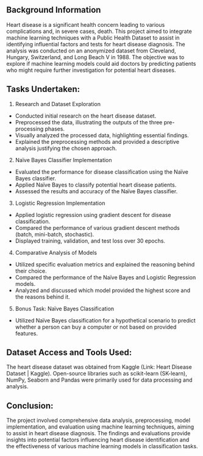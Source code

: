 ## Background Information
Heart disease is a significant health concern leading to various complications and, in severe cases, death. This project aimed to integrate machine learning techniques with a Public Health Dataset to assist in identifying influential factors and tests for heart disease diagnosis. The analysis was conducted on an anonymized dataset from Cleveland, Hungary, Switzerland, and Long Beach V in 1988. The objective was to explore if machine learning models could aid doctors by predicting patients who might require further investigation for potential heart diseases.

## Tasks Undertaken:

1. Research and Dataset Exploration

* Conducted initial research on the heart disease dataset.
* Preprocessed the data, illustrating the outputs of the three pre-processing phases.
* Visually analyzed the processed data, highlighting essential findings.
* Explained the preprocessing methods and provided a descriptive analysis justifying the chosen approach.

2. Naïve Bayes Classifier Implementation

* Evaluated the performance for disease classification using the Naïve Bayes classifier.
* Applied Naïve Bayes to classify potential heart disease patients.
* Assessed the results and accuracy of the Naïve Bayes classifier.
  
3. Logistic Regression Implementation

* Applied logistic regression using gradient descent for disease classification.
* Compared the performance of various gradient descent methods (batch, mini-batch, stochastic).
* Displayed training, validation, and test loss over 30 epochs.
  
4. Comparative Analysis of Models

* Utilized specific evaluation metrics and explained the reasoning behind their choice.
* Compared the performance of the Naïve Bayes and Logistic Regression models.
* Analyzed and discussed which model provided the highest score and the reasons behind it.
  
5. Bonus Task: Naïve Bayes Classification

* Utilized Naïve Bayes classification for a hypothetical scenario to predict whether a person can buy a computer or not based on provided features.

## Dataset Access and Tools Used:

The heart disease dataset was obtained from Kaggle (Link: Heart Disease Dataset | Kaggle).
Open-source libraries such as scikit-learn (SK-learn), NumPy, Seaborn and Pandas were primarily used for data processing and analysis.

## Conclusion:
The project involved comprehensive data analysis, preprocessing, model implementation, and evaluation using machine learning techniques, aiming to assist in heart disease diagnosis. The findings and evaluations provide insights into potential factors influencing heart disease identification and the effectiveness of various machine learning models in classification tasks.